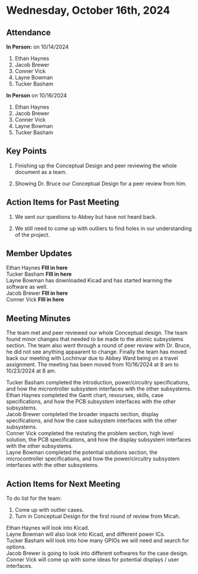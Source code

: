 # Wednesday, October 16th, 2024

## Attendance
**In Person:** on 10/14/2024
1. Ethan Haynes
2. Jacob Brewer
3. Conner Vick
4. Layne Bowman
5. Tucker Basham

**In Person** on 10/16/2024
1. Ethan Haynes
2. Jacob Brewer
3. Conner Vick
4. Layne Bowman
5. Tucker Basham

## Key Points
1. Finishing up the Conceptual Design and peer reviewing the whole document as a team.

2. Showing Dr. Bruce our Conceptual Design for a peer review from him.
   
## Action Items for Past Meeting
1. We sent our questions to Abbey but have not heard back.
  
2. We still need to come up with outliers to find holes in our understanding of the project.

## Member Updates
Ethan Haynes **FIll in here**  
Tucker Basham **FIll in here**  
Layne Bowman has downloaded Kicad and has started learning the software as well.  
Jacob Brewer **FIll in here**  
Conner Vick **FIll in here**  

## Meeting Minutes
The team met and peer reviewed our whole Conceptual design. The team found minor changes that needed to be made to the atomic subsystems section. The team also went through a round of peer review with Dr. Bruce, he did not see anything appaarent to change. Finally the team has moved back our meeting with Lochinvar due to Abbey Ward being on a travel assignment. The meeting has been moved from 10/16/2024 at 8 am to 10/23/2024 at 8 am.

Tucker Basham completed the introduction, power/circuitry specifications, and how the microntroller subsystem interfaces with the other subsystems.  
Ethan Haynes completed the Gantt chart, resourses, skills, case specifications, and how the PCB subsystem interfaces with the other subsystems.  
Jacob Brewer completed the broader impacts section, display specifications, and how the case subsystem interfaces with the other subsystems.  
Conner Vick completed the restating the problem section, high level solution, the PCB specifications, and how the display subsystem interfaces with the other subsystems.  
Layne Bowman completed the potential solutions section, the microcontroller specifications, and how the power/circuitry subsystem interfaces with the other subsystems.  


## Action Items for Next Meeting
To do list for the team:  
1. Come up with outlier cases.
2. Turn in Conceptual Design for the first round of review from Micah.

Ethan Haynes will look into Kicad.  
Layne Bowman will also look into Kicad, and different power ICs.  
Tucker Basham will look into how many GPIOs we will need and search for options.  
Jacob Brewer is going to look into different softwares for the case design.  
Conner Vick will come up with some ideas for potential displays / user interfaces.  
